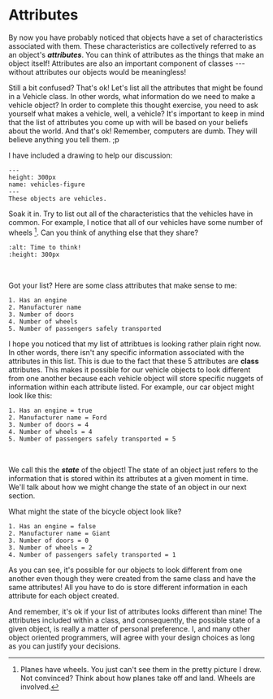 Attributes
==========

By now you have probably noticed that objects have a set of characteristics associated with them. These characteristics are collectively referred to as an object's
<b><i>attributes</i></b>. You can think of attributes as the things that make an object itself! Attributes are also an important component of classes --- without attributes our objects
would be meaningless!

Still a bit confused? That's ok! Let's list all the attributes that might be found in a Vehicle class. In other words, what information do we need to make a vehicle object? In 
order to complete this thought exercise, you need to ask yourself what makes a vehicle, well, a vehicle? It's important to keep in mind that the list of attributes you come up with will
be based on your beliefs about the world. And that's ok! Remember, computers are dumb. They will believe anything you tell them. ;p

 I have included a drawing to help our discussion:

```{figure} vehicles.png
---
height: 300px
name: vehicles-figure
---
These objects are vehicles.
```
Soak it in. Try to list out all of the characteristics that the vehicles have in common. For example, I notice that all of our vehicles have some number of wheels [^*].
Can you think of anything else that they share? 
<br>

```{image} https://media.giphy.com/media/DfSXiR60W9MVq/giphy.gif
:alt: Time to think!
:height: 300px
```
<br>

Got your list? Here are some class attributes that make sense to me:

```{admonition} My Class Attributes
1. Has an engine
2. Manufacturer name
3. Number of doors 
4. Number of wheels
5. Number of passengers safely transported 
```

I hope you noticed that my list of attribtues is looking rather plain right now. In other words, there isn't any specific information associated with the attributes in this list. This is due to the fact that these 5 attributes are <b>class</b> attributes. This makes it possible for our vehicle objects to look different from one another because each vehicle object will store specific nuggets of information within each attribute listed. For example, our car object might look like this:

```{admonition} Car Object
1. Has an engine = true
2. Manufacturer name = Ford
3. Number of doors = 4
4. Number of wheels = 4
5. Number of passengers safely transported = 5
```

<br>

We call this the <b><i>state</i></b> of the object! The state of an object just refers to the information that is stored within its attributes at a given moment in time. We'll talk about how we might change the state of an object in our next section.

What might the state of the bicycle object look like?

```{admonition} State of Bicycle Object
1. Has an engine = false
2. Manufacturer name = Giant
3. Number of doors = 0
3. Number of wheels = 2
4. Number of passengers safely transported = 1
```

As you can see, it's possible for our objects to look different from one another even though they were created from the same class and have the same attributes! All you have to do is store different information in each attribute for each object created.

And remember, it's ok if your list of attributes looks different than mine! The attributes included within a class, and consequently, the possible state of a given object, is really a matter of personal preference. I, and many other object oriented programmers, will agree with your design choices as long as you can justify your decisions. 

[^*]: Planes have wheels. You just can't see them in the pretty picture I drew. Not convinced? Think about how planes take off and land. Wheels are involved.
